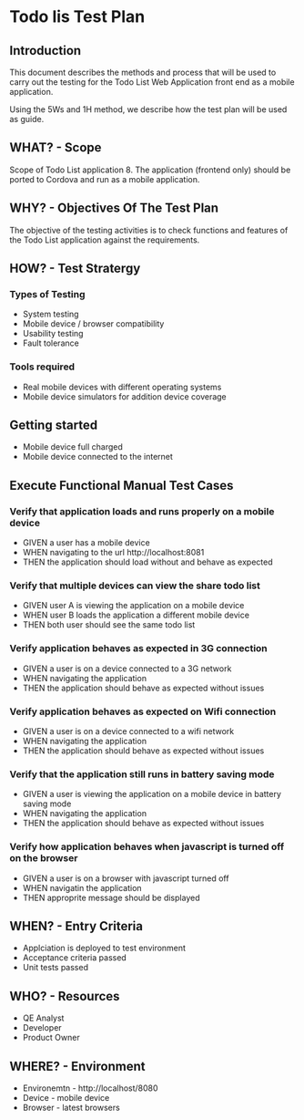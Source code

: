# Todo lis Test Plan

## Introduction
This document describes the methods and process that will be used 
to carry out the testing for the Todo List Web Application front end as a mobile application.

Using the 5Ws and 1H method, we describe how the test plan will be used as guide.

## WHAT? - Scope
Scope of Todo List application
8. The application (frontend only) should be ported to Cordova and run as a mobile application.

## WHY? - Objectives Of The Test Plan
The objective of the testing activities is to check functions and features of the Todo List application against the requirements.

## HOW? - Test Stratergy
### Types of Testing
 - System testing 
 - Mobile device / browser compatibility
 - Usability testing
 - Fault tolerance

### Tools required
- Real mobile devices with different operating systems
- Mobile device simulators for addition device coverage

## Getting started
- Mobile device full charged
- Mobile device connected to the internet

## Execute Functional Manual Test Cases

### Verify that application loads and runs properly on a mobile device
  - GIVEN a user has a mobile device
  - WHEN navigating to the url http://localhost:8081
  - THEN the application should load without and behave as expected

### Verify that multiple devices can view the share todo list
  - GIVEN user A is viewing the application on a mobile device 
  - WHEN user B loads the application a different mobile device
  - THEN both user should see the same todo list

### Verify application behaves as expected in 3G connection
  - GIVEN a user is on a device connected to a 3G network
  - WHEN navigating the application 
  - THEN the application should behave as expected without issues

### Verify application behaves as expected on Wifi connection
  - GIVEN a user is on a device connected to a wifi network
  - WHEN navigating the application 
  - THEN the application should behave as expected without issues

### Verify that the application still runs in battery saving mode
  - GIVEN a user is viewing the application on a mobile device in battery saving mode
  - WHEN navigating the application
  - THEN the application should behave as expected without issues

### Verify how application behaves when javascript is turned off on the browser
  - GIVEN a user is on a browser with javascript turned off
  - WHEN navigatin the application 
  - THEN approprite message should be displayed

## WHEN? - Entry Criteria
- Applciation is deployed to test environment
- Acceptance criteria passed
- Unit tests passed

## WHO? -  Resources
- QE Analyst
- Developer
- Product Owner

## WHERE? - Environment
- Environemtn - http://localhost/8080
- Device - mobile device
- Browser - latest browsers
